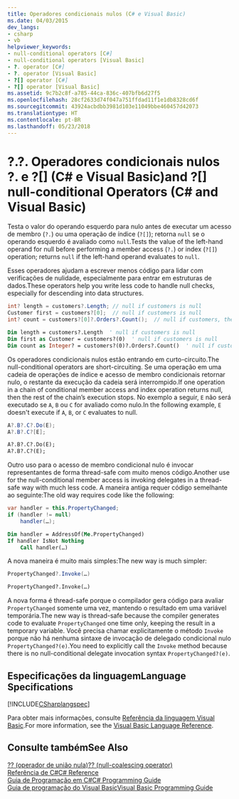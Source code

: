 ```yaml
---
title: Operadores condicionais nulos (C# e Visual Basic)
ms.date: 04/03/2015
dev_langs:
- csharp
- vb
helpviewer_keywords:
- null-conditional operators [C#]
- null-conditional operators [Visual Basic]
- ?. operator [C#]
- ?. operator [Visual Basic]
- ?[] operator [C#]
- ?[] operator [Visual Basic]
ms.assetid: 9c7b2c8f-a785-44ca-836c-407bfb6d27f5
ms.openlocfilehash: 28cf2633d74f047a751ffdad11f1e1db8328cd6f
ms.sourcegitcommit: 43924acbdbb3981d103e11049bbe460457d42073
ms.translationtype: HT
ms.contentlocale: pt-BR
ms.lasthandoff: 05/23/2018
---
```

# <a name="-and--null-conditional-operators-c-and-visual-basic"></a><span data-ttu-id="bc21e-102">?.</span><span class="sxs-lookup"><span data-stu-id="bc21e-102">?.</span></span> <span data-ttu-id="bc21e-103">Operadores condicionais nulos ?. e ?[] (C# e Visual Basic)</span><span class="sxs-lookup"><span data-stu-id="bc21e-103">and ?[] null-conditional Operators (C# and Visual Basic)</span></span>
<span data-ttu-id="bc21e-104">Testa o valor do operando esquerdo para nulo antes de executar um acesso de membro (`?.`) ou uma operação de índice (`?[]`); retorna `null` se o operando esquerdo é avaliado como `null`.</span><span class="sxs-lookup"><span data-stu-id="bc21e-104">Tests the value of the left-hand operand for null before performing a member access (`?.`) or index (`?[]`) operation; returns `null` if the left-hand operand evaluates to `null`.</span></span> 

<span data-ttu-id="bc21e-105">Esses operadores ajudam a escrever menos código para lidar com verificações de nulidade, especialmente para entrar em estruturas de dados.</span><span class="sxs-lookup"><span data-stu-id="bc21e-105">These operators help you write less code to handle null checks, especially for descending into data structures.</span></span>  
  
```csharp  
int? length = customers?.Length; // null if customers is null   
Customer first = customers?[0];  // null if customers is null  
int? count = customers?[0]?.Orders?.Count();  // null if customers, the first customer, or Orders is null  
```  
  
```vb  
Dim length = customers?.Length  ' null if customers is null  
Dim first as Customer = customers?(0)  ' null if customers is null  
Dim count as Integer? = customers?(0)?.Orders?.Count()  ' null if customers, the first customer, or Orders is null  
```  
  
 <span data-ttu-id="bc21e-106">Os operadores condicionais nulos estão entrando em curto-circuito.</span><span class="sxs-lookup"><span data-stu-id="bc21e-106">The null-conditional operators are short-circuiting.</span></span>  <span data-ttu-id="bc21e-107">Se uma operação em uma cadeia de operações de índice e acesso de membro condicionais retornar nulo, o restante da execução da cadeia será interrompido.</span><span class="sxs-lookup"><span data-stu-id="bc21e-107">If one operation in a chain of conditional member access and index operation returns null, then the rest of the chain’s execution stops.</span></span>  <span data-ttu-id="bc21e-108">No exemplo a seguir, `E` não será executado se `A`, `B` ou `C` for avaliado como nulo.</span><span class="sxs-lookup"><span data-stu-id="bc21e-108">In the following example, `E` doesn't execute if `A`, `B`, or `C` evaluates to null.</span></span>
  
```csharp
A?.B?.C?.Do(E);
A?.B?.C?[E];
```

```vb
A?.B?.C?.Do(E);
A?.B?.C?(E);
```  
  
 <span data-ttu-id="bc21e-109">Outro uso para o acesso de membro condicional nulo é invocar representantes de forma thread-safe com muito menos código.</span><span class="sxs-lookup"><span data-stu-id="bc21e-109">Another use for the null-conditional member access is invoking delegates in a thread-safe way with much less code.</span></span>  <span data-ttu-id="bc21e-110">A maneira antiga requer código semelhante ao seguinte:</span><span class="sxs-lookup"><span data-stu-id="bc21e-110">The old way requires code like the following:</span></span>  
  
```csharp  
var handler = this.PropertyChanged;  
if (handler != null)  
    handler(…);
```  
  
```vb  
Dim handler = AddressOf(Me.PropertyChanged)  
If handler IsNot Nothing  
    Call handler(…)  
```  
  
 <span data-ttu-id="bc21e-111">A nova maneira é muito mais simples:</span><span class="sxs-lookup"><span data-stu-id="bc21e-111">The new way is much simpler:</span></span>  
  
```csharp
PropertyChanged?.Invoke(…)  
```  

```vb
PropertyChanged?.Invoke(…)
```  
  
 <span data-ttu-id="bc21e-112">A nova forma é thread-safe porque o compilador gera código para avaliar `PropertyChanged` somente uma vez, mantendo o resultado em uma variável temporária.</span><span class="sxs-lookup"><span data-stu-id="bc21e-112">The new way is thread-safe because the compiler generates code to evaluate `PropertyChanged` one time only, keeping the result in a temporary variable.</span></span> <span data-ttu-id="bc21e-113">Você precisa chamar explicitamente o método `Invoke` porque não há nenhuma sintaxe de invocação de delegado condicional nulo `PropertyChanged?(e)`.</span><span class="sxs-lookup"><span data-stu-id="bc21e-113">You need to explicitly call the `Invoke` method because there is no null-conditional delegate invocation syntax `PropertyChanged?(e)`.</span></span>  
  
## <a name="language-specifications"></a><span data-ttu-id="bc21e-114">Especificações da linguagem</span><span class="sxs-lookup"><span data-stu-id="bc21e-114">Language Specifications</span></span>  
 [!INCLUDE[CSharplangspec](~/includes/csharplangspec-md.md)]  
  
 <span data-ttu-id="bc21e-115">Para obter mais informações, consulte [Referência da linguagem Visual Basic](../../../visual-basic/language-reference/index.md).</span><span class="sxs-lookup"><span data-stu-id="bc21e-115">For more information, see the [Visual Basic Language Reference](../../../visual-basic/language-reference/index.md).</span></span>  
  
## <a name="see-also"></a><span data-ttu-id="bc21e-116">Consulte também</span><span class="sxs-lookup"><span data-stu-id="bc21e-116">See Also</span></span>  
 [<span data-ttu-id="bc21e-117">?? (operador de união nula)</span><span class="sxs-lookup"><span data-stu-id="bc21e-117">?? (null-coalescing operator)</span></span>](null-coalescing-operator.md)  
 [<span data-ttu-id="bc21e-118">Referência de C#</span><span class="sxs-lookup"><span data-stu-id="bc21e-118">C# Reference</span></span>](../../../csharp/language-reference/index.md)  
 [<span data-ttu-id="bc21e-119">Guia de Programação em C#</span><span class="sxs-lookup"><span data-stu-id="bc21e-119">C# Programming Guide</span></span>](../../../csharp/programming-guide/index.md)  
 [<span data-ttu-id="bc21e-120">Guia de programação do Visual Basic</span><span class="sxs-lookup"><span data-stu-id="bc21e-120">Visual Basic Programming Guide</span></span>](../../../visual-basic/programming-guide/index.md)
